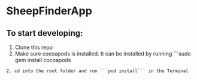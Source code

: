 # SheepFinderApp


## To start developing:

1. Clone this repo
3. Make sure cocoapods is installed. It can be installed by running ```sudo gem install cocoapods
``` in the Terminal
2. cd into the root folder and run ```pod install``` in the Terminal
